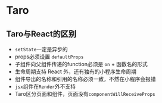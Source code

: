 # Taro

## Taro与React的区别

* `setState`一定是异步的
* props必须设置 `defaultProps`
* 子组件向父组件传递的function必须是 `on` + 函数名的形式
* 生命周期支持 React 外，还有独有的小程序生命周期
* 组件导出的名称和引用的名称必须一致，不然在小程序会报错
* `jsx`组件在`Render`外不支持
* Taro区分页面和组件，页面没有`componentWillReceiveProps`
